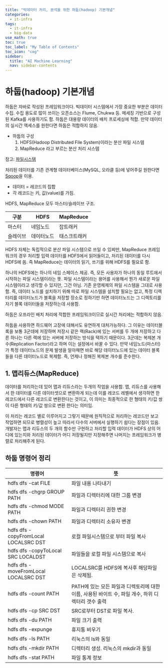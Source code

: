```yaml
---
title: "빅데이터 처리, 분석을 위한 하둡(hadoop) 기본개념" 
categories:
  - it-infra
tags:
  - it-infra
  - big-data
use_math: true
toc: true
toc_label: "My Table of Contents"
toc_icon: "cog"
sidebar:
  title: "AI Machine Learning"
  nav: sidebar-contents
---
```


# 하둡(hadoop) 기본개념

하둡은 자바로 작성된 프레임워크이다. 
빅데이터 시스템에서 가장 중요한 부분은 데이터 수집. 
수집 용도로 많이 쓰이는 오픈소스는 Flume, Chukwa 등. 
메세징 기반으로 구성된 Kafka를 사용하기도 함. 
하둡은 대용량 데이터의 배치 프로세싱에 적합. 
만약 데이터의 실시간 액세스를 원한다면 하둡은 적합하지 않음. 

* 하둡의 구성
    1. HDFS(Hadoop Distributed File System)이라는 분산 파일 시스템
    2. MapReduce 라고 부르는 분산 처리 시스템

참고: [파일시스템](https://losskatsu.github.io/os-kernel/os-linux-structure/)

처리된 데이터를 기존 관계형 데이터베이스(MySQL, 오라클 등)에 넣어주길 원한다면 [Sqoop](https://losskatsu.github.io/it-infra/sqoop/)을 이용.

* 데이터 = 레코드의 집합
* 각 레코드는 키, 값(value)를 가짐.

HDFS, MapReduce 모두 마스터/슬레이브 구조. 

구분 | HDFS | MapReduce
--|------|----------
마스터 | 네임노드 | 잡트래커
슬레이브 | 데이터노드 | 태스크트래커

HDFS 자체는 독립적으로 분산 파일 시스템으로 쓰일 수 있찌만, 
MapReduce 프레임워크의 경우 처리할 입력 데이터를 HDFS에서 읽어들이고, 
처리된 데이터를 다시 HDFS에 씀. 즉 MapReduce는 데이터의 읽기, 쓰기를 위해 HDFS를 필요로 함. 

하나의 HDFS에는 하나의 네임 스페이스 제공. 즉, 모든 사용자가 하나의 동일 루트에서 시작하는 파일 시스템이라는 뜻. 
파일 시스템이라는 용어를 사용해서 뭔가 새로운 파일 시스템이라고 생각할 수 있지만, 그건 아님. 
기존 운영체제의 파일 시스템을 그대로 사용함. 
즉, 데이터 노드를 설치하기 위해 따로 파일 시스템을 설치할 필요는 없고, 특정 디렉터리를 
데이터노드가 블록을 저장할 장소로 정하기만 하면 데이터노드는 그 디렉토리를 자기 블록 데이터들을 저장하는데 사용함. 

하둡은 오프라인 배치 처리에 적합한 프레임워크이므로 실시간 처리에는 적합하지 않음. 

하둡을 사용하면 하드웨어 고장에 대해서도 유연하게 대처가능하다. 
그 이유는 데이터블록을 보통 3군데에 저장하며 저장시 같은 랙(Rack)에 있는 서버를 두 개에 저장하고 
다른 하나는 다른 랙에 있는  서버에 저장하는 방식을 택하기 때문이다. 
3군데는 복제본 개수(Replication Factor)라고 하며 이는 설정에서 바꿀 수 있다. 
만약 네임노드(마스터)가 특정 데이터노드의 문제 발생을 알아채면 바로 해당 데이터노드에 있는 데이터 블록들을 다른 데이터노드로 복제함. 
즉, 언제나 정해진 복제본 개수를 준수한다. 


## 1. 맵리듀스(MapReduce)

데이터를 처리하는데 있어 맵과 리듀스라는 두개의 작업을 사용함. 
맵, 리듀스를 사용해서 한 데이터를 다른 데이터셋으로 변환하게 되는데 
이를 레코드 레벨에서 생각하면 한 레코드에서 다른 레코드로 변환한다는 것이고, 
이 의미는 최종적으로 한 형태의 키/값 쌍이 다른 형태의 키/값 쌍으로 변환 한다는 의미임. 

이 처리는 레코드 별로 이루어지고 그렇기 때문에 원칙적으로 처리하는 레코드만 보고 작업하면 되므로 병렬성이 높고 
따라서 다수의 서버에서 실행하기 쉽다는 장점이 있음. 
개발자는 맵과 리듀스의 두 개의 함수만 구현하고 처리할 입력 데이터가 HDFS 상의 어디에 있는지와 
처리된 데이터가 어디 저장될지만 지정해주면 나머지는 프레임워크가 병렬로 처리해주게 된다. 


## 하둡 명령어 정리

명령어 | 뜻
-------------------------|------
hdfs dfs -cat FILE | 파일 내용 나타내기
hdfs dfs -chgrp GROUP PATH | 파일과 디렉터리에 대한 그룹 변경
hdfs dfs -chmod MODE PATH | 파일과 디렉터리 권한 변경 
hdfs dfs -chown PATH | 파일과 디렉터리 소유자 변경
hdfs dfs -copyFromLocal LOCALSRC DST | 로컬 파일시스템으로 부터 파일 복사
hdfs dfs -copyToLocal SRC LOCALDST | 파일들을 로컬 파일 시스템으로 복사
hdfs dfs -moveFromLocal LOCALSRC DST | LOCALSRC를 HDFS에 복사후 해당파일은 삭제됨.
hdfs dfs -count PATH | PATH에 있는 모든 파일과 디렉토리에 대한 이름, 사용된 바이트 수, 파일 개수, 하위 디렉터리 갯수 출력
hdfs dfs -cp SRC DST | SRC로부터 DST로 파일 복사.
hdfs dfs -du PATH | 파일 크기 출력
hdfs dfs -expunge | 휴지통 비우기 
hdfs dfs -ls PATH | 리눅스의 ls와 동일
hdfs dfs -mkdir PATH | 디렉터리 생성. 리눅스의 mkdir과 동일
hdfs dfs -stat PATH | 파일 통계 정보
